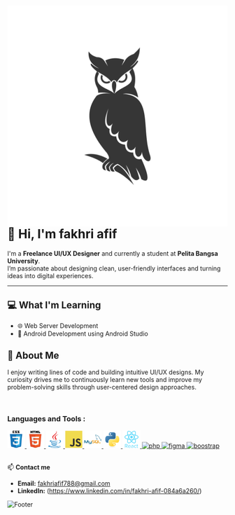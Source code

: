 
<img align="left" src=/owl.png>

# 👋 Hi, I'm fakhri afif

I'm a **Freelance UI/UX Designer** and currently a student at **Pelita Bangsa University**.  
I’m passionate about designing clean, user-friendly interfaces and turning ideas into digital experiences.

---

## 💻 What I'm Learning
- 🌐 Web Server Development  
- 🤖 Android Development using Android Studio

## 🧠 About Me
I enjoy writing lines of code and building intuitive UI/UX designs. My curiosity drives me to continuously learn new tools and improve my problem-solving skills through user-centered design approaches.

<br><h3 align="left">Languages and Tools :</h3>
<p align="left"> <a href="https://www.w3schools.com/css/" target="_blank"> <img src="https://raw.githubusercontent.com/devicons/devicon/master/icons/css3/css3-original-wordmark.svg" alt="css3" width="40" height="40"/> </a> 
<a href="https://www.w3.org/html/" target="_blank"> <img src="https://raw.githubusercontent.com/devicons/devicon/master/icons/html5/html5-original-wordmark.svg" alt="html5" width="40" height="40"/> </a>
<a href="https://www.java.com" target="_blank"> <img src="https://raw.githubusercontent.com/devicons/devicon/master/icons/java/java-original.svg" alt="java" width="40" height="40"/> </a>
<a href="https://developer.mozilla.org/en-US/docs/Web/JavaScript" target="_blank"> <img src="https://raw.githubusercontent.com/devicons/devicon/master/icons/javascript/javascript-original.svg" alt="javascript" width="40" height="40"/> </a>
<a href="https://www.mysql.com/" target="_blank"> <img src="https://raw.githubusercontent.com/devicons/devicon/master/icons/mysql/mysql-original-wordmark.svg" alt="mysql" width="40" height="40"/> </a>
<a href="https://www.python.org" target="_blank"> <img src="https://raw.githubusercontent.com/devicons/devicon/master/icons/python/python-original.svg" alt="python" width="40" height="40"/> </a>
<a href="https://reactjs.org/" target="_blank"> <img src="https://raw.githubusercontent.com/devicons/devicon/master/icons/react/react-original-wordmark.svg" alt="react" width="40" height="40"/> </a> 
<a href="https://www.w3schools.com/php/" target="_blank"> <img src="https://camo.githubusercontent.com/0f6e3081e3769bba6a971d5d0b93c314b5e2a2082079f5892932ebf0589584d1/68747470733a2f2f70726f66696c696e61746f722e7269736861762e6465762f736b696c6c732d6173736574732f7068702d6f726967696e616c2e737667" alt="php" width="40" height="40"/> </a>
<a href="https://figma.com" target="_blank"> <img src="https://logodownload.org/wp-content/uploads/2022/12/figma-logo-0.png" alt="figma" width="50" height="50"/> </a>
<a href="https://getbootstrap.com" target="_blank"> <img src="https://getbootstrap.com/docs/5.3/assets/brand/bootstrap-logo-shadow.png" alt="boostrap" width="45" height="40"/> </a> <br> <br>



📫 **Contact me**  
- **Email:** fakhriafif788@gmail.com  
- **LinkedIn:** (https://www.linkedin.com/in/fakhri-afif-084a6a260/)
  
![Footer](https://capsule-render.vercel.app/api?type=waving&color=00008B&height=150&section=footer&text=&fontColor=000000)


